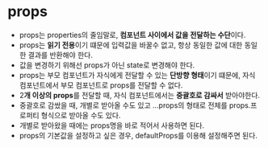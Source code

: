 # props

- props는 properties의 줄임말로, **컴포넌트 사이에서 값을 전달하는 수단**이다.
- props는 **읽기 전용**이기 떄문에 입력값을 바꿀수 없고, 항상 동일한 값에 대한 동일한 결과를 반환해야 한다.
- 값을 변경하기 위해선 props가 아닌 state로 변경해야 한다.
- props는 부모 컴포넌트가 자식에게 전달할 수 있는 **단방향 형태**이기 떄문에, 자식 컴포넌트에서 부모 컴포넌트로 props를 전달할 수 없다.
- 2**개 이상의 props**를 전달할 때, 자식 컴포넌트에서는 **중괄호로 감싸서** 받아야한다.
- 중괄호로 감쌌을 때, 개별로 받아올 수도 있고 ...props의 형태로 전체를 props.프로퍼티 형식으로 받아올 수도 있다.
- 개별로 받아왔을 때에는 props명을 바로 적어서 사용하면 된다.
- props의 기본값을 설정하고 싶은 경우, defaultProps를 이용해 설정해주면 된다.
